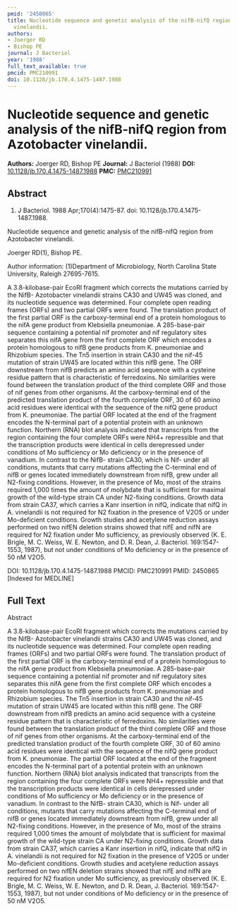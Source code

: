 ```yaml
---
pmid: '2450865'
title: Nucleotide sequence and genetic analysis of the nifB-nifQ region from Azotobacter
  vinelandii.
authors:
- Joerger RD
- Bishop PE
journal: J Bacteriol
year: '1988'
full_text_available: true
pmcid: PMC210991
doi: 10.1128/jb.170.4.1475-1487.1988
---
```


# Nucleotide sequence and genetic analysis of the nifB-nifQ region from Azotobacter vinelandii.
**Authors:** Joerger RD, Bishop PE
**Journal:** J Bacteriol (1988)
**DOI:** [10.1128/jb.170.4.1475-1487.1988](https://doi.org/10.1128/jb.170.4.1475-1487.1988)
**PMC:** [PMC210991](https://www.ncbi.nlm.nih.gov/pmc/articles/PMC210991/)

## Abstract

1. J Bacteriol. 1988 Apr;170(4):1475-87. doi: 10.1128/jb.170.4.1475-1487.1988.

Nucleotide sequence and genetic analysis of the nifB-nifQ region from 
Azotobacter vinelandii.

Joerger RD(1), Bishop PE.

Author information:
(1)Department of Microbiology, North Carolina State University, Raleigh 
27695-7615.

A 3.8-kilobase-pair EcoRI fragment which corrects the mutations carried by the 
NifB- Azotobacter vinelandii strains CA30 and UW45 was cloned, and its 
nucleotide sequence was determined. Four complete open reading frames (ORFs) and 
two partial ORFs were found. The translation product of the first partial ORF is 
the carboxy-terminal end of a protein homologous to the nifA gene product from 
Klebsiella pneumoniae. A 285-base-pair sequence containing a potential nif 
promoter and nif regulatory sites separates this nifA gene from the first 
complete ORF which encodes a protein homologous to nifB gene products from K. 
pneumoniae and Rhizobium species. The Tn5 insertion in strain CA30 and the 
nif-45 mutation of strain UW45 are located within this nifB gene. The ORF 
downstream from nifB predicts an amino acid sequence with a cysteine residue 
pattern that is characteristic of ferredoxins. No similarities were found 
between the translation product of the third complete ORF and those of nif genes 
from other organisms. At the carboxy-terminal end of the predicted translation 
product of the fourth complete ORF, 30 of 60 amino acid residues were identical 
with the sequence of the nifQ gene product from K. pneumoniae. The partial ORF 
located at the end of the fragment encodes the N-terminal part of a potential 
protein with an unknown function. Northern (RNA) blot analysis indicated that 
transcripts from the region containing the four complete ORFs were NH4+ 
repressible and that the transcription products were identical in cells 
derepressed under conditions of Mo sufficiency or Mo deficiency or in the 
presence of vanadium. In contrast to the NifB- strain CA30, which is Nif- under 
all conditions, mutants that carry mutations affecting the C-terminal end of 
nifB or genes located immediately downstream from nifB, grew under all N2-fixing 
conditions. However, in the presence of Mo, most of the strains required 1,000 
times the amount of molybdate that is sufficient for maximal growth of the 
wild-type strain CA under N2-fixing conditions. Growth data from strain CA37, 
which carries a Kanr insertion in nifQ, indicate that nifQ in A. vinelandii is 
not required for N2 fixation in the presence of V2O5 or under Mo-deficient 
conditions. Growth studies and acetylene reduction assays performed on two nifEN 
deletion strains showed that nifE and nifN are required for N2 fixation under Mo 
sufficiency, as previously observed (K. E. Brigle, M. C. Weiss, W. E. Newton, 
and D. R. Dean, J. Bacteriol. 169:1547-1553, 1987), but not under conditions of 
Mo deficiency or in the presence of 50 nM V2O5.

DOI: 10.1128/jb.170.4.1475-1487.1988
PMCID: PMC210991
PMID: 2450865 [Indexed for MEDLINE]

## Full Text

Abstract

A 3.8-kilobase-pair EcoRI fragment which corrects the mutations carried by the NifB- Azotobacter vinelandii strains CA30 and UW45 was cloned, and its nucleotide sequence was determined. Four complete open reading frames (ORFs) and two partial ORFs were found. The translation product of the first partial ORF is the carboxy-terminal end of a protein homologous to the nifA gene product from Klebsiella pneumoniae. A 285-base-pair sequence containing a potential nif promoter and nif regulatory sites separates this nifA gene from the first complete ORF which encodes a protein homologous to nifB gene products from K. pneumoniae and Rhizobium species. The Tn5 insertion in strain CA30 and the nif-45 mutation of strain UW45 are located within this nifB gene. The ORF downstream from nifB predicts an amino acid sequence with a cysteine residue pattern that is characteristic of ferredoxins. No similarities were found between the translation product of the third complete ORF and those of nif genes from other organisms. At the carboxy-terminal end of the predicted translation product of the fourth complete ORF, 30 of 60 amino acid residues were identical with the sequence of the nifQ gene product from K. pneumoniae. The partial ORF located at the end of the fragment encodes the N-terminal part of a potential protein with an unknown function. Northern (RNA) blot analysis indicated that transcripts from the region containing the four complete ORFs were NH4+ repressible and that the transcription products were identical in cells derepressed under conditions of Mo sufficiency or Mo deficiency or in the presence of vanadium. In contrast to the NifB- strain CA30, which is Nif- under all conditions, mutants that carry mutations affecting the C-terminal end of nifB or genes located immediately downstream from nifB, grew under all N2-fixing conditions. However, in the presence of Mo, most of the strains required 1,000 times the amount of molybdate that is sufficient for maximal growth of the wild-type strain CA under N2-fixing conditions. Growth data from strain CA37, which carries a Kanr insertion in nifQ, indicate that nifQ in A. vinelandii is not required for N2 fixation in the presence of V2O5 or under Mo-deficient conditions. Growth studies and acetylene reduction assays performed on two nifEN deletion strains showed that nifE and nifN are required for N2 fixation under Mo sufficiency, as previously observed (K. E. Brigle, M. C. Weiss, W. E. Newton, and D. R. Dean, J. Bacteriol. 169:1547-1553, 1987), but not under conditions of Mo deficiency or in the presence of 50 nM V2O5.
